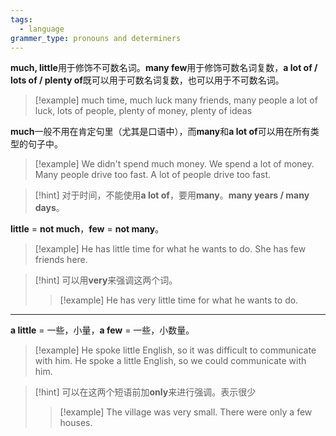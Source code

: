 ```yaml
---
tags:
  - language
grammer_type: pronouns and determiners
---
```

**much, little**用于修饰不可数名词。**many few**用于修饰可数名词复数，**a lot of / lots of / plenty of**既可以用于可数名词复数，也可以用于不可数名词。

> [!example]
> much time, much luck
> many friends, many people
> a lot of luck, lots of people, plenty of money, plenty of ideas

**much**一般不用在肯定句里（尤其是口语中），而**many**和**a lot of**可以用在所有类型的句子中。

> [!example]
> We didn't spend much money.
> We spend a lot of money.
> Many people drive too fast.
> A lot of people drive too fast.

> [!hint]
> 对于时间，不能使用**a lot of**，要用**many**。**many years / many days**。

**little** = **not much**，**few** = **not many**。

> [!example]
> He has little time for what he wants to do.
> She has few friends here.

> [!hint]
> 可以用**very**来强调这两个词。
> > [!example]
> > He has very little time for what he wants to do.

---

**a little** = 一些，小量，**a few** = 一些，小数量。

> [!example]
> He spoke little English, so it was difficult to communicate with him.
> He spoke a little English, so we could communicate with him.

> [!hint]
> 可以在这两个短语前加**only**来进行强调。表示很少
> > [!example]
> > The village was very small. There were only a few houses.